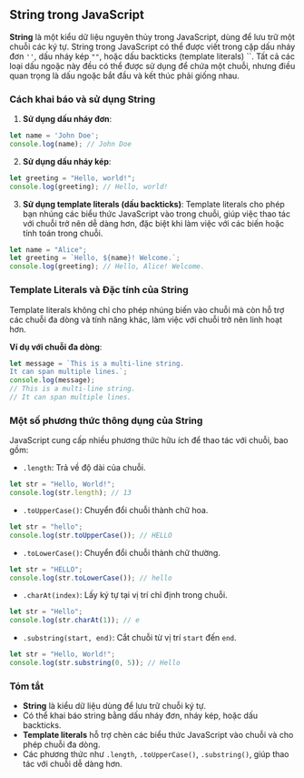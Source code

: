 ## String trong JavaScript

**String** là một kiểu dữ liệu nguyên thủy trong JavaScript, dùng để lưu trữ một chuỗi các ký tự. String trong JavaScript có thể được viết trong cặp dấu nháy đơn `''`, dấu nháy kép `""`, hoặc dấu backticks (template literals) ``. Tất cả các loại dấu ngoặc này đều có thể được sử dụng để chứa một chuỗi, nhưng điều quan trọng là dấu ngoặc bắt đầu và kết thúc phải giống nhau.

### Cách khai báo và sử dụng String

1. **Sử dụng dấu nháy đơn**:

```javascript
let name = 'John Doe';
console.log(name); // John Doe
```

2. **Sử dụng dấu nháy kép**:

```javascript
let greeting = "Hello, world!";
console.log(greeting); // Hello, world!
```

3. **Sử dụng template literals (dấu backticks)**:
Template literals cho phép bạn nhúng các biểu thức JavaScript vào trong chuỗi, giúp việc thao tác với chuỗi trở nên dễ dàng hơn, đặc biệt khi làm việc với các biến hoặc tính toán trong chuỗi.

```javascript
let name = "Alice";
let greeting = `Hello, ${name}! Welcome.`;
console.log(greeting); // Hello, Alice! Welcome.
```

### Template Literals và Đặc tính của String

Template literals không chỉ cho phép nhúng biến vào chuỗi mà còn hỗ trợ các chuỗi đa dòng và tính năng khác, làm việc với chuỗi trở nên linh hoạt hơn.

**Ví dụ với chuỗi đa dòng**:

```javascript
let message = `This is a multi-line string.
It can span multiple lines.`;
console.log(message);
// This is a multi-line string.
// It can span multiple lines.
```

### Một số phương thức thông dụng của String

JavaScript cung cấp nhiều phương thức hữu ích để thao tác với chuỗi, bao gồm:

- `.length`: Trả về độ dài của chuỗi.
  
```javascript
let str = "Hello, World!";
console.log(str.length); // 13
```

- `.toUpperCase()`: Chuyển đổi chuỗi thành chữ hoa.
  
```javascript
let str = "hello";
console.log(str.toUpperCase()); // HELLO
```

- `.toLowerCase()`: Chuyển đổi chuỗi thành chữ thường.
  
```javascript
let str = "HELLO";
console.log(str.toLowerCase()); // hello
```

- `.charAt(index)`: Lấy ký tự tại vị trí chỉ định trong chuỗi.
  
```javascript
let str = "Hello";
console.log(str.charAt(1)); // e
```

- `.substring(start, end)`: Cắt chuỗi từ vị trí `start` đến `end`.
  
```javascript
let str = "Hello, World!";
console.log(str.substring(0, 5)); // Hello
```

### Tóm tắt

- **String** là kiểu dữ liệu dùng để lưu trữ chuỗi ký tự.
- Có thể khai báo string bằng dấu nháy đơn, nháy kép, hoặc dấu backticks.
- **Template literals** hỗ trợ chèn các biểu thức JavaScript vào chuỗi và cho phép chuỗi đa dòng.
- Các phương thức như `.length`, `.toUpperCase()`, `.substring()`, giúp thao tác với chuỗi dễ dàng hơn.